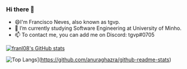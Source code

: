 ### Hi there 👋

- 😄I'm Francisco Neves, also known as tgvp.
- 🔭 I’m currently studying Software Engineering at University of Minho.
- 📫 To contact me, you can add me on Discord: tgvp#0705

[![franl08's GitHub stats](https://github-readme-stats.vercel.app/api?username=franl08&count_private=true&&show_icons=true&theme=gotham)](https://github.com/anuraghazra/github-readme-stats)

![Top Langs](https://github-readme-stats.vercel.app/api/top-langs/?username=franl08&layout=compact)](https://github.com/anuraghazra/github-readme-stats)
